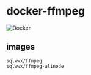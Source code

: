 # docker-ffmpeg
![Docker](https://github.com/sqlwwx/docker-ffmpeg/workflows/Docker/badge.svg)

## images
```
sqlwwx/ffmpeg
sqlwwx/ffmpeg-alinode
```
